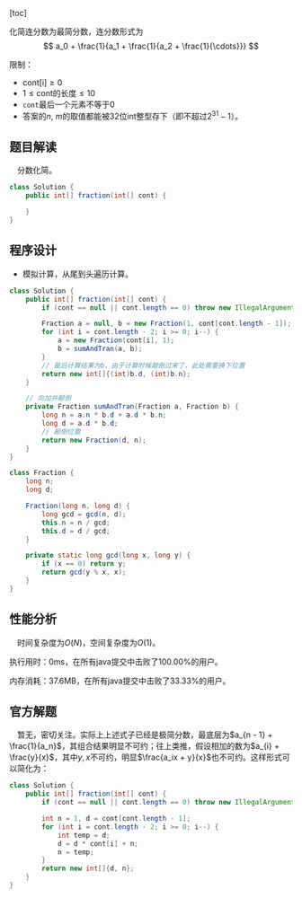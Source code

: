[toc]

化简连分数为最简分数，连分数形式为
$$
a_0 + \frac{1}{a_1 + \frac{1}{a_2 + \frac{1}{\cdots}}}
$$


限制：

* $\text{cont[i]} \ge 0$
* $1 \le \text{cont的长度} \le 10$
* `cont`最后一个元素不等于$0$
* 答案的$n$, $m$的取值都能被$32$位int整型存下（即不超过$2^{31} - 1$）。



## 题目解读

&emsp;分数化简。

```java
class Solution {
    public int[] fraction(int[] cont) {

    }
}
```

## 程序设计

* 模拟计算，从尾到头遍历计算。

```java
class Solution {
    public int[] fraction(int[] cont) {
        if (cont == null || cont.length == 0) throw new IllegalArgumentException("invalid param");

        Fraction a = null, b = new Fraction(1, cont[cont.length - 1]);
        for (int i = cont.length - 2; i >= 0; i--) {
            a = new Fraction(cont[i], 1);
            b = sumAndTran(a, b);
        }
        // 最后计算结果为b，由于计算时候颠倒过来了，此处需要换下位置
        return new int[]{(int)b.d, (int)b.n};
    }

    // 向加并颠倒
    private Fraction sumAndTran(Fraction a, Fraction b) {
        long n = a.n * b.d + a.d * b.n;
        long d = a.d * b.d;
        // 颠倒位置
        return new Fraction(d, n);
    }
}

class Fraction {
    long n;
    long d;

    Fraction(long n, long d) {
        long gcd = gcd(n, d);
        this.n = n / gcd;
        this.d = d / gcd;
    }

    private static long gcd(long x, long y) {
        if (x == 0) return y;
        return gcd(y % x, x);
    }
}
```

## 性能分析

&emsp;时间复杂度为$O(N)$，空间复杂度为$O(1)$。

执行用时：0ms，在所有java提交中击败了100.00%的用户。

内存消耗：37.6MB，在所有java提交中击败了33.33%的用户。

## 官方解题

&emsp;暂无，密切关注。实际上上述式子已经是极简分数，最底层为$a_{n - 1} + \frac{1}{a_n}$，其组合结果明显不可约；往上类推，假设相加的数为$a_{i} + \frac{y}{x}$，其中$y,x$不可约，明显$\frac{a_ix + y}{x}$也不可约。这样形式可以简化为：

```java
class Solution {
    public int[] fraction(int[] cont) {
        if (cont == null || cont.length == 0) throw new IllegalArgumentException("invalid param");

        int n = 1, d = cont[cont.length - 1];
        for (int i = cont.length - 2; i >= 0; i--) {
            int temp = d;
            d = d * cont[i] + n;
            n = temp;
        }
        return new int[]{d, n};
    }
}
```